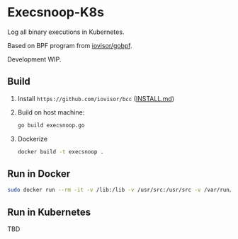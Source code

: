 # Execsnoop-K8s

Log all binary executions in Kubernetes.

Based on BPF program from [iovisor/gobpf](https://github.com/iovisor/gobpf/blob/2289761f1e2092a7416cd5fd55a218802d997cb6/examples/bcc/execsnoop/execsnoop.go).

Development WIP.

## Build

1. Install `https://github.com/iovisor/bcc`
([INSTALL.md](https://github.com/iovisor/bcc/blob/master/INSTALL.md))

2. Build on host machine:

   ```bash
   go build execsnoop.go
   ```

3. Dockerize

   ```bash
   docker build -t execsnoop .
   ```

## Run in Docker

```bash
sudo docker run --rm -it -v /lib:/lib -v /usr/src:/usr/src -v /var/run/docker.sock:/var/run/docker.sock --privileged execsnoop
```

## Run in Kubernetes

TBD

